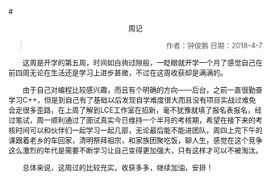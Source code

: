 #<center>周记</center>
><p style="text-align:right">作者：钟俊鹏 日期：2018-4-7 </p>  

&emsp;&emsp;这周是开学的第五周，时间如白驹过隙般，一眨眼就开学一个月了感觉自己在前四周无论在生活还是学习上进步甚微，不过在这周收获却是满满的。   

&emsp;&emsp;由于自己对编程比较感兴趣，而且有个明确的方向——后台，之前一直很勤奋学习C++，但是到自己有了基础以后发现自学难度很大而且没有项目实战过难免会走很多歪路，在上周了解到LCE工作室在招新，毫不犹豫就填了报名表报名，经过笔试，周一顺利通过了面试真实今日维持一个半月的考核期，希望在接下来的考核时间可以和伙伴们一起学习一起几部，无论最后能不能进团队，周四上完下午的课跟着老乡的车回家，清明祭拜祖宗，和家族团聚吃饭，聊人生，感觉在这个竞争这么激烈的年代是需要不断学习让自己变得更加强大，只有这样才可以不被淘汰。


&emsp;&emsp;总体来说，这周过的比较充实，收获多多，继续加油，安排！